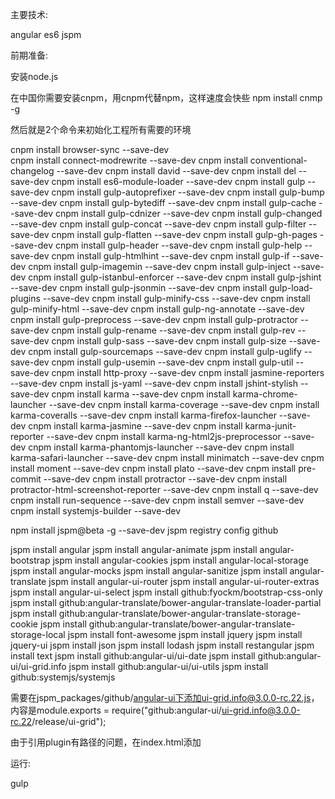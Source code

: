 主要技术:

angular es6 jspm

前期准备:

安装node.js

在中国你需要安装cnpm，用cnpm代替npm，这样速度会快些 npm install cnmp -g

然后就是2个命令来初始化工程所有需要的环境

cnpm install browser-sync                                 --save-dev      
cnpm install connect-modrewrite                           --save-dev
cnpm install conventional-changelog                       --save-dev
cnpm install david                                        --save-dev
cnpm install del                                          --save-dev
cnpm install es6-module-loader                            --save-dev
cnpm install gulp                                         --save-dev
cnpm install gulp-autoprefixer                            --save-dev
cnpm install gulp-bump                                    --save-dev
cnpm install gulp-bytediff                                --save-dev
cnpm install gulp-cache                                   --save-dev
cnpm install gulp-cdnizer                                 --save-dev
cnpm install gulp-changed                                 --save-dev
cnpm install gulp-concat                                  --save-dev
cnpm install gulp-filter                                  --save-dev
cnpm install gulp-flatten                                 --save-dev
cnpm install gulp-gh-pages                                --save-dev
cnpm install gulp-header                                  --save-dev
cnpm install gulp-help                                    --save-dev
cnpm install gulp-htmlhint                                --save-dev
cnpm install gulp-if                                      --save-dev
cnpm install gulp-imagemin                                --save-dev
cnpm install gulp-inject                                  --save-dev
cnpm install gulp-istanbul-enforcer                       --save-dev
cnpm install gulp-jshint                                  --save-dev
cnpm install gulp-jsonmin                                 --save-dev
cnpm install gulp-load-plugins                            --save-dev
cnpm install gulp-minify-css                              --save-dev
cnpm install gulp-minify-html                             --save-dev
cnpm install gulp-ng-annotate                             --save-dev
cnpm install gulp-preprocess                              --save-dev
cnpm install gulp-protractor                              --save-dev
cnpm install gulp-rename                                  --save-dev
cnpm install gulp-rev                                     --save-dev
cnpm install gulp-sass                                    --save-dev
cnpm install gulp-size                                    --save-dev
cnpm install gulp-sourcemaps                              --save-dev
cnpm install gulp-uglify                                  --save-dev
cnpm install gulp-usemin                                  --save-dev
cnpm install gulp-util                                    --save-dev
cnpm install http-proxy                                   --save-dev
cnpm install jasmine-reporters                            --save-dev
cnpm install js-yaml                                      --save-dev
cnpm install jshint-stylish                               --save-dev
cnpm install karma                                        --save-dev
cnpm install karma-chrome-launcher                        --save-dev
cnpm install karma-coverage                               --save-dev
cnpm install karma-coveralls                              --save-dev
cnpm install karma-firefox-launcher                       --save-dev
cnpm install karma-jasmine                                --save-dev
cnpm install karma-junit-reporter                         --save-dev
cnpm install karma-ng-html2js-preprocessor                --save-dev
cnpm install karma-phantomjs-launcher                     --save-dev
cnpm install karma-safari-launcher                        --save-dev
cnpm install minimatch                                    --save-dev
cnpm install moment                                       --save-dev
cnpm install plato                                        --save-dev
cnpm install pre-commit                                   --save-dev
cnpm install protractor                                   --save-dev
cnpm install protractor-html-screenshot-reporter          --save-dev
cnpm install q                                            --save-dev
cnpm install run-sequence                                 --save-dev
cnpm install semver                                       --save-dev
cnpm install systemjs-builder                             --save-dev

npm install jspm@beta -g --save-dev
jspm registry config github

jspm install angular
jspm install angular-animate
jspm install angular-bootstrap
jspm install angular-cookies
jspm install angular-local-storage
jspm install angular-mocks
jspm install angular-sanitize
jspm install angular-translate
jspm install angular-ui-router
jspm install angular-ui-router-extras
jspm install angular-ui-select
jspm install github:fyockm/bootstrap-css-only
jspm install github:angular-translate/bower-angular-translate-loader-partial
jspm install github:angular-translate/bower-angular-translate-storage-cookie
jspm install github:angular-translate/bower-angular-translate-storage-local
jspm install font-awesome
jspm install jquery
jspm install jquery-ui
jspm install json
jspm install lodash
jspm install restangular
jspm install text
jspm install github:angular-ui/ui-date
jspm install github:angular-ui/ui-grid.info
jspm install github:angular-ui/ui-utils
jspm install github:systemjs/systemjs


需要在jspm_packages/github/angular-ui下添加ui-grid.info@3.0.0-rc.22.js，内容是module.exports = require("github:angular-ui/ui-grid.info@3.0.0-rc.22/release/ui-grid");

由于引用plugin有路径的问题，在index.html添加<script src="jspm_packages/github/artursmirnov/tinymce_builded@4.1.9/js/tinymce/tinymce.min.js"></script>

运行:

gulp